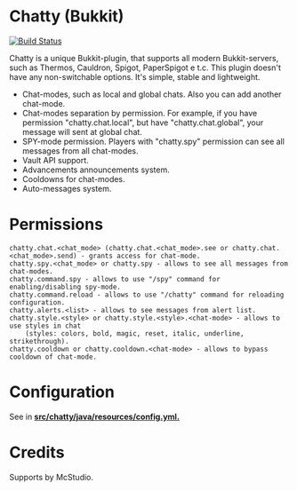 # Chatty (Bukkit)
[![Build Status](https://ci.minemoon.ru/job/chatty/badge/icon)](https://ci.minemoon.ru/job/chatty/)

Chatty is a unique Bukkit-plugin, that supports all modern Bukkit-servers, such as Thermos, Cauldron, Spigot, PaperSpigot e t.c. This plugin doesn't have any non-switchable options. It's simple, stable and lightweight.

  - Chat-modes, such as local and global chats. Also you can add another chat-mode.
  - Chat-modes separation by permission. For example, if you have permission "chatty.chat.local", but have "chatty.chat.global", your message will sent at global chat.
  - SPY-mode permission. Players with "chatty.spy" permission can see all messages from all chat-modes.
  - Vault API support.
  - Advancements announcements system.
  - Cooldowns for chat-modes.
  - Auto-messages system.
  
# Permissions
    chatty.chat.<chat_mode> (chatty.chat.<chat_mode>.see or chatty.chat.<chat_mode>.send) - grants access for chat-mode.
    chatty.spy.<chat_mode> or chatty.spy - allows to see all messages from chat-modes.
    chatty.command.spy - allows to use "/spy" command for enabling/disabling spy-mode.
    chatty.command.reload - allows to use "/chatty" command for reloading configuration.
    chatty.alerts.<list> - allows to see messages from alert list.
    chatty.style.<style> or chatty.style.<style>.<chat-mode> - allows to use styles in chat
        (styles: colors, bold, magic, reset, italic, underline, strikethrough).
    chatty.cooldown or chatty.cooldown.<chat-mode> - allows to bypass cooldown of chat-mode.

# Configuration
See in <b><u>src/chatty/java/resources/config.yml.</u></b>

# Credits
Supports by McStudio.
